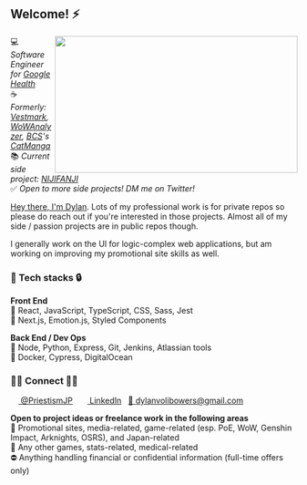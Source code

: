 <h2>Welcome! ⚡</h2>
<img src="wp2.gif" width="426" height="240" align="right" />

💻 *Software Engineer for [Google Health](https://health.google/)*<br/>
☕ *Formerly: [Vestmark](https://www.vestmark.com/), [WoWAnalyzer](https://github.com/WoWAnalyzer/WoWAnalyzer), [BCS](https://twitter.com/BCScanlations)'s [CatManga](https://www.reddit.com/r/KanojoOkarishimasu/comments/qs8d8k/catmanga_has_announced_its_shutdown_today_it_is/)*<br/>
📚 *Current side project: [NIJIFANJI](http://www.nijifanji.com)*<br/>
✅ *Open to more side projects! DM me on Twitter!*

[Hey there, I'm Dylan](https://dbowers.io/). Lots of my professional work is for private repos so please do reach out if you're interested in those projects. Almost all of my side / passion projects are in public repos though.

I generally work on the UI for logic-complex web applications, but am working on improving my promotional site skills as well.

<h3>🔑 Tech stacks 🔒</h3>

<b>Front End</b><br/>
💚 React, JavaScript, TypeScript, CSS, Sass, Jest<br/>
💛 Next.js, Emotion.js, Styled Components<br/>

<b>Back End / Dev Ops</b><br/>
💚 Node, Python, Express, Git, Jenkins, Atlassian tools<br/>
💛 Docker, Cypress, DigitalOcean

<h3>🤝🏻 Connect 🤝🏾</h3>

<a href="https://www.twitter.com/PriestismJP"><img src="https://raw.githubusercontent.com/peterthehan/peterthehan/master/assets/twitter.svg" width="14" height="14"> @PriestismJP</a>&nbsp;&nbsp;&nbsp;<a href="https://www.linkedin.com/in/dylan-bowers/"><img src="https://raw.githubusercontent.com/peterthehan/peterthehan/master/assets/linkedin.svg" width="14" height="14"> LinkedIn</a>&nbsp;&nbsp;&nbsp;<a href="mailto:dylan.volibowers@gmail.com">📧 dylanvolibowers@gmail.com</a>

<b>Open to project ideas or freelance work in the following areas</b><br/>
💚 Promotional sites, media-related, game-related (esp. PoE, WoW, Genshin Impact, Arknights, OSRS), and Japan-related<br/>
💛 Any other games, stats-related, medical-related<br/>
⛔ Anything handling financial or confidential information (full-time offers only)
